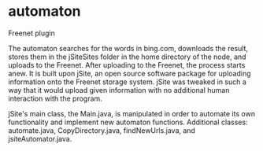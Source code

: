 # automaton
Freenet plugin

The automaton searches for the words in bing.com, downloads the result, stores them in the jSiteSites folder in the home directory of the node, and uploads to the Freenet. After uploading to the Freenet, the process starts anew. It is built upon jSite, an open source software package for uploading information onto the Freenet storage system. jSite was tweaked in such a way that it would upload given information with no additional human interaction with the program. 

jSite's main class, the Main.java, is manipulated in order to automate its own functionality and implement new automaton functions. Additional classes: automate.java, CopyDirectory.java, findNewUrls.java, and jsiteAutomator.java. 

